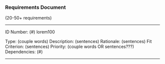 ### Requirements Document ###

(20-50+ requirements)

----
<p>
ID Number: (#) lorem100
</p>
Type: (couple words)
Description: (sentences)
Rationale: (sentences)
Fit Criterion: (sentences)
Priority: (couple words OR sentences???)
Dependencies: (#)

----
